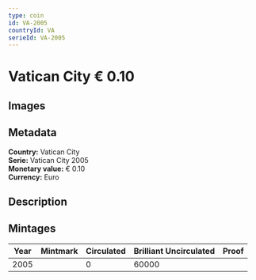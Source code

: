 ```yaml
---
type: coin
id: VA-2005
countryId: VA
serieId: VA-2005
---
```


# Vatican City € 0.10

## Images


## Metadata

**Country:** Vatican City\
**Serie:** Vatican City 2005\
**Monetary value:** € 0.10\
**Currency:** Euro

## Description


## Mintages
| Year | Mintmark | Circulated | Brilliant Uncirculated | Proof |
| ---- | -------- | ---------- | ---------------------- | ----- |
| 2005 |  | 0| 60000 |  |
